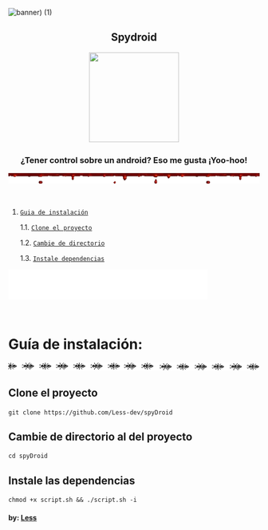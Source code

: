 ![banner) (1)](https://github.com/user-attachments/assets/743b8003-f09b-4c92-b3a3-f92d5bd23d22)

<h2 align="center">Spydroid</h2>
<p align="center">
    <img src="https://github.com/user-attachments/assets/df3f0def-babd-495f-ae17-3dc649d76b34" width="180" height="180">
</p>


<h3 align="center">¿Tener control sobre un android? Eso me gusta ¡Yoo-hoo!</h3>


<p align="center">
<img src="https://raw.githubusercontent.com/Less-dev/gifs/master/DIVIDERS/gothic_divider_09.gif" width="1000">
</p>

<br>

1. [`Guia de instalación`](#guía-de-instalación)  
    
    1.1. [`Clone el proyecto`](#clone-el-proyecto)
     
    1.2. [`Cambie de directorio`](#cambie-de-directorio-al-del-proyecto)

    1.3. [`Instale dependencias`](#instale-las-dependencias)


<p align="start">
<img src="https://raw.githubusercontent.com/Less-dev/gifs/master/DIVIDERS/gothic_divider_01.gif">
</p>

<br>

# Guía de instalación:

<p align="center">
<img src="https://raw.githubusercontent.com/Less-dev/gifs/master/DIVIDERS/gothic_divider_07.gif" width="1000">
</p>

## Clone el proyecto
    
    git clone https://github.com/Less-dev/spyDroid

## Cambie de directorio al del proyecto

    cd spyDroid

## Instale las dependencias
    
    chmod +x script.sh && ./script.sh -i

#### by: [Less](https://github.com/less-dev/)
